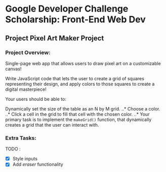 # Google Developer Challenge Scholarship: Front-End Web Dev
## Project Pixel Art Maker Project

### Project Overview:
Single-page web app that allows users to draw pixel art on a customizable canvas! 

Write JavaScript code that lets the user to create a grid of squares representing their design, and apply colors to those squares to create a digital masterpiece!

Your users should be able to:

Dynamically set the size of the table as an N by M grid.
..* Choose a color.
..* Click a cell in the grid to fill that cell with the chosen color.
..* Your primary task is to implement the ```makeGrid()``` function, that dynamically creates a grid that the user can interact with.

### Extra Tasks:
TODO :
- [x] Style inputs
- [x] Add _eraser_ functionality
